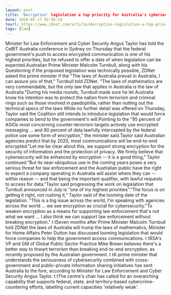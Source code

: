 ```yaml
---
layout: post
title: 'Decryption' legislation a top priority for Australia's cybersecurity minister
date: 2018-05-17 02:56:14
tourl: https://www.zdnet.com/article/decryption-legislation-a-top-priority-for-australias-cybersecurity-minister/
tags: [law]
---
```

Minister for Law Enforcement and Cyber Security Angus Taylor has told the CeBIT Australia conference in Sydney on Thursday that the federal government's push to access encrypted communication is one of his highest priorities, but he refused to offer a date of when legislation can be expected.Australian Prime Minister Malcolm Turnbull, along with his Questioning if the proposed legislation was technically possible, ZDNet asked the prime minister if the "The laws of Australia prevail in Australia, I can assure you of that," Turnbull told ZDNet. "The laws of mathematics are very commendable, but the only law that applies in Australia is the law of Australia."During his media rounds, Turnbull made sure he let Australia know his intention was to protect the nation from terrorism and criminal rings such as those involved in paedophilia, rather than nutting out the technical specs of the laws While no further detail was offered on Thursday, Taylor said the Coalition still intends to introduce legislation that would force companies to bend to the government's will.Pointing to the "95 percent of ASIOs most concerning counter-terrorism targets actively use encrypted messaging ... and 90 percent of data lawfully intercepted by the federal police use some form of encryption," the minister said.Taylor said Australian agencies predict that by 2020, most communications will be end-to-end encrypted."Let me be clear about this, we support strong encryption for the security of information and the protection of privacy. We firmly believe that cybersecurity will be enhanced by encryption -- it is a good thing," Taylor continued."But its near-ubiquitous use in the coming years poses a very serious threat for law enforcement and the Australian public have the right to expect a company operating in Australia will assist where they can -- within reason -- and that being the important qualifier, with lawful requests to access for data."Taylor said progressing the work on legislation that Turnbull announced in July is "one of my highest priorities"."The focus is on getting it right, not rushing it," Taylor said of the looming date of the legislation. "This is a big issue across the world, I'm speaking with agencies across the world ... we see encryption as crucial for cybersecurity."To weaken encryption as a means for supporting law enforcement that's not what we want ... I also think we can support law enforcement without breaking encryption." t tSeven months after Prime Minister Malcolm Turnbull told ZDNet the laws of Australia will trump the laws of mathematics, Minister for Home Affairs Peter Dutton has discussed looming legislation that would force companies to help the government access communications. t tRSA's VP and GM of Global Public Sector Practice Mike Brown believes there's a better way to thwart terrorism than breaking end-to-end encryption, as recently proposed by the Australian government. t tA prime minister that understands the seriousness of cybersecurity combined with cross-government and public-private information sharing initiatives has sent Australia to the fore, according to Minister for Law Enforcement and Cyber Security Angus Taylor. t tThe centre's chair has called for an overarching capability that supports federal, state, and territory-based cybercrime-countering efforts, labelling current capacities 'relatively weak'.